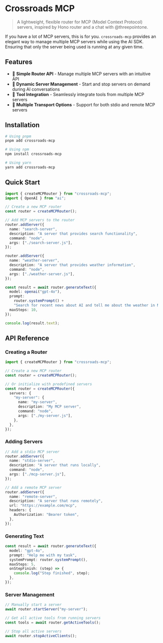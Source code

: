 # Crossroads MCP

> A lightweight, flexible router for MCP (Model Context Protocol) servers, inspired by Hono router and a chat with @threepointone.

If you have a lot of MCP servers, this is for you. `crossroads-mcp` provides an elegant way to manage multiple MCP servers while using the AI SDK. Ensuring that only the server being used is running at any given time.

## Features

- 🚀 **Simple Router API** - Manage multiple MCP servers with an intuitive API
- 🔄 **Dynamic Server Management** - Start and stop servers on demand during AI conversations
- 🧰 **Tool Integration** - Seamlessly integrate tools from multiple MCP servers
- 🔌 **Multiple Transport Options** - Support for both stdio and remote MCP servers

## Installation

```bash
# Using pnpm
pnpm add crossroads-mcp

# Using npm
npm install crossroads-mcp

# Using yarn
yarn add crossroads-mcp
```

## Quick Start

```typescript
import { createMCPRouter } from "crossroads-mcp";
import { OpenAI } from "ai";

// Create a new MCP router
const router = createMCPRouter();

// Add MCP servers to the router
router.addServer({
  name: "search-server",
  description: "A server that provides search functionality",
  command: "node",
  args: ["./search-server.js"],
});

router.addServer({
  name: "weather-server",
  description: "A server that provides weather information",
  command: "node",
  args: ["./weather-server.js"],
});

const result = await router.generateText({
  model: openai("gpt-4o"),
  prompt:
    router.systemPrompt() +
    "Search for recent news about AI and tell me about the weather in New York",
  maxSteps: 10,
});

console.log(result.text);
```

## API Reference

### Creating a Router

```typescript
import { createMCPRouter } from "crossroads-mcp";

// Create a new MCP router
const router = createMCPRouter();

// Or initialize with predefined servers
const router = createMCPRouter({
  servers: {
    "my-server": {
      name: "my-server",
      description: "My MCP server",
      command: "node",
      args: ["./my-server.js"],
    },
  },
});
```

### Adding Servers

```typescript
// Add a stdio MCP server
router.addServer({
  name: "stdio-server",
  description: "A server that runs locally",
  command: "node",
  args: ["./mcp-server.js"],
});

// Add a remote MCP server
router.addServer({
  name: "remote-server",
  description: "A server that runs remotely",
  url: "https://example.com/mcp",
  headers: {
    Authorization: "Bearer token",
  },
});
```

### Generating Text

```typescript
const result = await router.generateText({
  model: "gpt-4o",
  prompt: "Help me with my task",
  systemPrompt: router.systemPrompt(),
  maxSteps: 5,
  onStepFinish: (step) => {
    console.log("Step finished", step);
  },
});
```

### Server Management

```typescript
// Manually start a server
await router.startServer("my-server");

// Get all active tools from running servers
const tools = await router.getActiveTools();

// Stop all active servers
await router.stopActiveClients();
```
